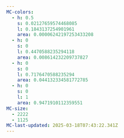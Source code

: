 ```yaml
---
MC-colors:
  - h: 0.5
    s: 0.02127659574468085
    l: 0.1843137254901961
    area: 0.00006242197253433208
  - h: 0
    s: 0
    l: 0.4470588235294118
    area: 0.008614232209737827
  - h: 0
    s: 0
    l: 0.7176470588235294
    area: 0.044132334581772785
  - h: 0
    s: 0
    l: 1
    area: 0.9471910112359551
MC-size:
  - 2222
  - 1125
MC-last-updated: 2025-03-18T07:43:22.341Z
---
```

